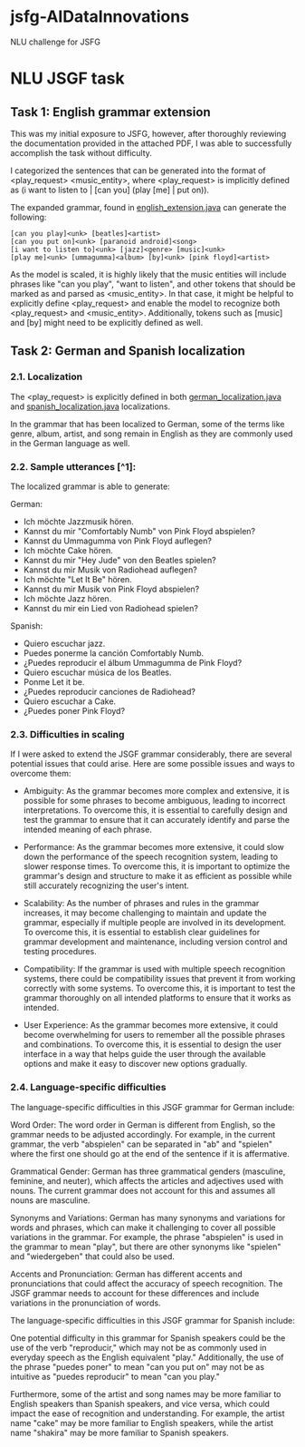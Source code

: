 # jsfg-AIDataInnovations
NLU challenge for JSFG

# NLU JSGF task

## Task 1: English grammar extension

This was my initial exposure to JSFG, however, after thoroughly reviewing the documentation provided in the attached PDF, I was able to successfully accomplish the task without difficulty.

I categorized the sentences that can be generated into the format of <play_request> <music_entity>, where <play_request> is implicitly defined as (i want to listen to | [can you] (play [me] | put on)).

The expanded grammar, found in [english_extension.java](english_extension.java) can generate the following:

    [can you play]<unk> [beatles]<artist>
    [can you put on]<unk> [paranoid android]<song>
    [i want to listen to]<unk> [jazz]<genre> [music]<unk>
    [play me]<unk> [ummagumma]<album> [by]<unk> [pink floyd]<artist>

As the model is scaled, it is highly likely that the music entities will include phrases like "can you play", "want to listen", and other tokens that should be marked as <unk> and parsed as <music_entity>. In that case, it might be helpful to explicitly define <play_request> and enable the model to recognize both <play_request> and <music_entity>. Additionally, tokens such as [music] and [by] might need to be explicitly defined as well.


## Task 2: German and Spanish localization

### 2.1. Localization

The <play_request> is explicitly defined in both [german_localization.java](german_localization.java) and [spanish_localization.java](spanish_localization.java) localizations.

In the grammar that has been localized to German, some of the terms like genre, album, artist, and song remain in English as they are commonly used in the German language as well.

### 2.2. Sample utterances [^1]: 

The localized grammar is able to generate:


German:

- Ich möchte Jazzmusik hören.
- Kannst du mir "Comfortably Numb" von Pink Floyd abspielen?
- Kannst du Ummagumma von Pink Floyd auflegen?
- Ich möchte Cake hören.
- Kannst du mir "Hey Jude" von den Beatles spielen?
- Kannst du mir Musik von Radiohead auflegen?
- Ich möchte "Let It Be" hören.
- Kannst du mir Musik von Pink Floyd abspielen?
- Ich möchte Jazz hören.
- Kannst du mir ein Lied von Radiohead spielen?

Spanish:

- Quiero escuchar jazz.
- Puedes ponerme la canción Comfortably Numb.
- ¿Puedes reproducir el álbum Ummagumma de Pink Floyd?
- Quiero escuchar música de los Beatles.
- Ponme Let it be.
- ¿Puedes reproducir canciones de Radiohead?
- Quiero escuchar a Cake.
- ¿Puedes poner Pink Floyd?

### 2.3. Difficulties in scaling

If I were asked to extend the JSGF grammar considerably, there are several potential issues that could arise. Here are some possible issues and ways to overcome them:

- Ambiguity: As the grammar becomes more complex and extensive, it is possible for some phrases to become ambiguous, leading to incorrect interpretations. To   overcome this, it is essential to carefully design and test the grammar to ensure that it can accurately identify and parse the intended meaning of each phrase.

- Performance: As the grammar becomes more extensive, it could slow down the performance of the speech recognition system, leading to slower response times. To overcome this, it is important to optimize the grammar's design and structure to make it as efficient as possible while still accurately recognizing the user's intent.

- Scalability: As the number of phrases and rules in the grammar increases, it may become challenging to maintain and update the grammar, especially if multiple people are involved in its development. To overcome this, it is essential to establish clear guidelines for grammar development and maintenance, including version control and testing procedures.

- Compatibility: If the grammar is used with multiple speech recognition systems, there could be compatibility issues that prevent it from working correctly with some systems. To overcome this, it is important to test the grammar thoroughly on all intended platforms to ensure that it works as intended.

- User Experience: As the grammar becomes more extensive, it could become overwhelming for users to remember all the possible phrases and combinations. To overcome this, it is essential to design the user interface in a way that helps guide the user through the available options and make it easy to discover new options gradually.

### 2.4. Language-specific difficulties

The language-specific difficulties in this JSGF grammar for German include:

Word Order: The word order in German is different from English, so the grammar needs to be adjusted accordingly. For example, in the current grammar, the verb "abspielen" can be separated in "ab" and "spielen" where the first one should go at the end of the sentence if it is affermative.

Grammatical Gender: German has three grammatical genders (masculine, feminine, and neuter), which affects the articles and adjectives used with nouns. The current grammar does not account for this and assumes all nouns are masculine.

Synonyms and Variations: German has many synonyms and variations for words and phrases, which can make it challenging to cover all possible variations in the grammar. For example, the phrase "abspielen" is used in the grammar to mean "play", but there are other synonyms like "spielen" and "wiedergeben" that could also be used.

Accents and Pronunciation: German has different accents and pronunciations that could affect the accuracy of speech recognition. The JSGF grammar needs to account for these differences and include variations in the pronunciation of words.

The language-specific difficulties in this JSGF grammar for Spanish include:

One potential difficulty in this grammar for Spanish speakers could be the use of the verb "reproducir," which may not be as commonly used in everyday speech as the English equivalent "play." Additionally, the use of the phrase "puedes poner" to mean "can you put on" may not be as intuitive as "puedes reproducir" to mean "can you play."

Furthermore, some of the artist and song names may be more familiar to English speakers than Spanish speakers, and vice versa, which could impact the ease of recognition and understanding. For example, the artist name "cake" may be more familiar to English speakers, while the artist name "shakira" may be more familiar to Spanish speakers.
